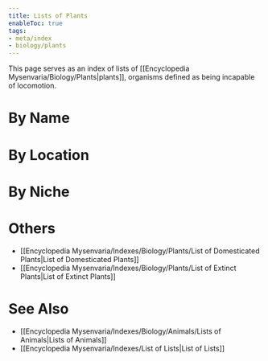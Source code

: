```yaml
---
title: Lists of Plants
enableToc: true
tags:
- meta/index
- biology/plants
---
```


This page serves as an index of lists of [[Encyclopedia Mysenvaria/Biology/Plants|plants]], organisms defined as being incapable of locomotion.

# By Name

# By Location

# By Niche

# Others
- [[Encyclopedia Mysenvaria/Indexes/Biology/Plants/List of Domesticated Plants|List of Domesticated Plants]]
- [[Encyclopedia Mysenvaria/Indexes/Biology/Plants/List of Extinct Plants|List of Extinct Plants]]
# See Also
- [[Encyclopedia Mysenvaria/Indexes/Biology/Animals/Lists of Animals|Lists of Animals]]
- [[Encyclopedia Mysenvaria/Indexes/List of Lists|List of Lists]]